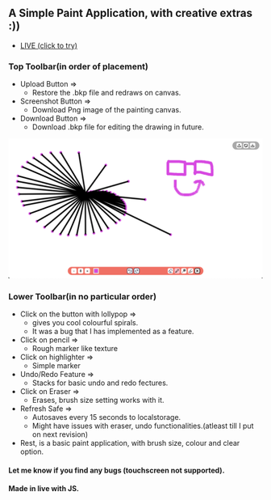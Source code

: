 ## A Simple Paint Application, with creative extras :))
- [LIVE (click to try)](https://divyanshsood00.github.io/jspaint/)

### Top Toolbar(in order of placement)
- Upload Button =>
    - Restore the .bkp file and redraws on canvas.
- Screenshot Button =>
    - Download Png image of the painting canvas.
- Download Button =>
    - Download .bkp file for editing the drawing in future.

![New cool mode](/images/review.png)


### Lower Toolbar(in no particular order)
- Click on the button with lollypop =>
    - gives you cool colourful spirals.
    - It was a bug that I has implemented as a feature.
- Click on pencil =>
    - Rough marker like texture
- Click on highlighter =>
    - Simple marker
- Undo/Redo Feature =>
    - Stacks for basic undo and redo fectures.
- Click on Eraser => 
    - Erases, brush size setting works with it.
- Refresh Safe =>
    - Autosaves every 15 seconds to localstorage.
    - Might have issues with eraser, undo functionalities.(atleast till I put on next revision)
- Rest, is a basic paint application, with brush size, colour and clear option.



<!-- ![Cool mode](./cool-mode-preview.png) -->
#### Let me know if you find any bugs (touchscreen not supported).
#### Made in live with JS.   